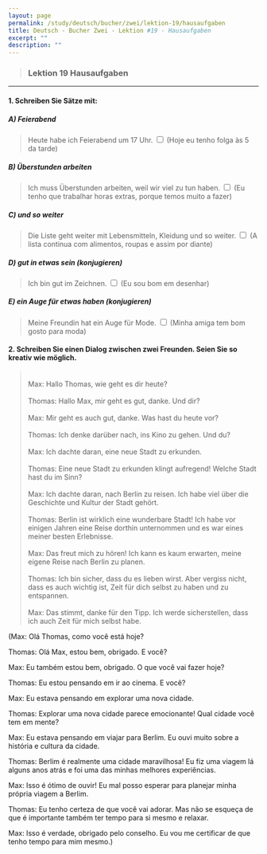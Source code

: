 ```yaml
---
layout: page
permalink: /study/deutsch/bucher/zwei/lektion-19/hausaufgaben
title: Deutsch - Bucher Zwei - Lektion #19 - Hausaufgaben
excerpt: ""
description: ""
---
```


> ### Lektion 19 **Hausaufgaben**

---

#### 1. Schreiben Sie Sätze mit:

##### A) Feierabend
> Heute habe ich Feierabend um 17 Uhr. <input type="checkbox" />
(Hoje eu tenho folga às 5 da tarde)

##### B) Überstunden arbeiten
> Ich muss Überstunden arbeiten, weil wir viel zu tun haben. <input type="checkbox" />
(Eu tenho que trabalhar horas extras, porque temos muito a fazer)

##### C) und so weiter
> Die Liste geht weiter mit Lebensmitteln, Kleidung und so weiter. <input type="checkbox" />
(A lista continua com alimentos, roupas e assim por diante)

##### D) gut in etwas sein (konjugieren)
> Ich bin gut im Zeichnen. <input type="checkbox" />
(Eu sou bom em desenhar)

##### E) ein Auge für etwas haben (konjugieren)
> Meine Freundin hat ein Auge für Mode. <input type="checkbox" />
(Minha amiga tem bom gosto para moda)

#### 2. Schreiben Sie einen Dialog zwischen zwei Freunden. Seien Sie so kreativ wie möglich.

> \
> Max: Hallo Thomas, wie geht es dir heute?
> \
> \
> Thomas: Hallo Max, mir geht es gut, danke. Und dir?
> \
> \
> Max: Mir geht es auch gut, danke. Was hast du heute vor?
> \
> \
> Thomas: Ich denke darüber nach, ins Kino zu gehen. Und du?
> \
> \
> Max: Ich dachte daran, eine neue Stadt zu erkunden.
> \
> \
> Thomas: Eine neue Stadt zu erkunden klingt aufregend! Welche Stadt hast du im Sinn?
> \
> \
> Max: Ich dachte daran, nach Berlin zu reisen. Ich habe viel über die Geschichte und Kultur der Stadt gehört.
> \
> \
> Thomas: Berlin ist wirklich eine wunderbare Stadt! Ich habe vor einigen Jahren eine Reise dorthin unternommen und es war eines meiner besten Erlebnisse.
> \
> \
> Max: Das freut mich zu hören! Ich kann es kaum erwarten, meine eigene Reise nach Berlin zu planen.
> \
> \
> Thomas: Ich bin sicher, dass du es lieben wirst. Aber vergiss nicht, dass es auch wichtig ist, Zeit für dich selbst zu haben und zu entspannen.
> \
> \
> Max: Das stimmt, danke für den Tipp. Ich werde sicherstellen, dass ich auch Zeit für mich selbst habe.

(Max: Olá Thomas, como você está hoje?

Thomas: Olá Max, estou bem, obrigado. E você?

Max: Eu também estou bem, obrigado. O que você vai fazer hoje?

Thomas: Eu estou pensando em ir ao cinema. E você?

Max: Eu estava pensando em explorar uma nova cidade.

Thomas: Explorar uma nova cidade parece emocionante! Qual cidade você tem em mente?

Max: Eu estava pensando em viajar para Berlim. Eu ouvi muito sobre a história e cultura da cidade.

Thomas: Berlim é realmente uma cidade maravilhosa! Eu fiz uma viagem lá alguns anos atrás e foi uma das minhas melhores experiências.

Max: Isso é ótimo de ouvir! Eu mal posso esperar para planejar minha própria viagem a Berlim.

Thomas: Eu tenho certeza de que você vai adorar. Mas não se esqueça de que é importante também ter tempo para si mesmo e relaxar.

Max: Isso é verdade, obrigado pelo conselho. Eu vou me certificar de que tenho tempo para mim mesmo.)

